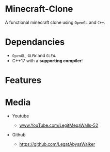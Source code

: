 # Minecraft-Clone
A functional minecraft clone using `OpenGL` and `C++`. 

# Dependancies
* `OpenGL`, `GLFW` and `GLEW`.
* C++17 with a **supporting compiler**!

# Features


# Media
* Youtube
  -  www.YouTube.com/LegitMegaWalls-52
  
* Github
  - https://github.com/LegatAbyssWalker
